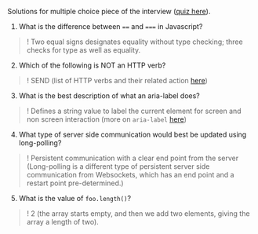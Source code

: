 Solutions for multiple choice piece of the interview ([quiz here](https://docs.google.com/forms/d/e/1FAIpQLSfyo_C-AYsVfM4WpuL3ECeCL8HUqOP41X3_UMbOkijSl99k0g/viewform)).

1. What is the difference between `==` and `===` in Javascript?
>! Two equal signs designates equality without type checking; three checks for type as well as equality.
2. Which of the following is NOT an HTTP verb?
>! SEND (list of HTTP verbs and their related action [here](https://www.restapitutorial.com/lessons/httpmethods.html))
3. What is the best description of what an aria-label does? 
>! Defines a string value to label the current element for screen and non screen interaction (more on `aria-label` [here](https://stackoverflow.com/questions/22039910/what-is-aria-label-and-how-should-i-use-it))
4. What type of server side communication would best be updated using long-polling?
>! Persistent communication with a clear end point from the server (Long-polling is a different type of persistent server side communication from Websockets, which has an end point and a restart point pre-determined.)
5. What is the value of `foo.length()`?
>! 2 (the array starts empty, and then we add two elements, giving the array a length of two).

